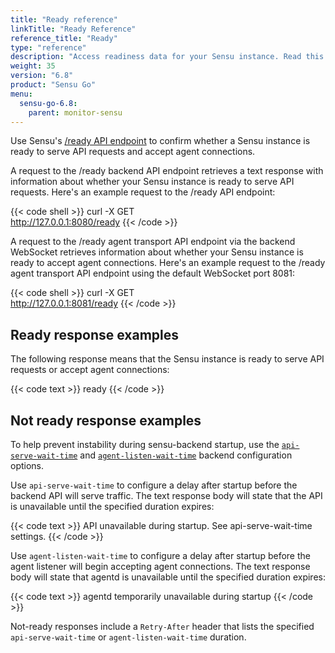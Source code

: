```yaml
---
title: "Ready reference"
linkTitle: "Ready Reference"
reference_title: "Ready"
type: "reference"
description: "Access readiness data for your Sensu instance. Read this page to learn about the readiness information you can retrieve."
weight: 35
version: "6.8"
product: "Sensu Go"
menu: 
  sensu-go-6.8:
    parent: monitor-sensu
---
```


Use Sensu's [/ready API endpoint][1] to confirm whether a Sensu instance is ready to serve API requests and accept agent connections.

A request to the /ready backend API endpoint retrieves a text response with information about whether your Sensu instance is ready to serve API requests.
Here's an example request to the /ready API endpoint:

{{< code shell >}}
curl -X GET \
http://127.0.0.1:8080/ready
{{< /code >}}

A request to the /ready agent transport API endpoint via the backend WebSocket retrieves information about whether your Sensu instance is ready to accept agent connections.
Here's an example request to the /ready agent transport API endpoint using the default WebSocket port 8081:

{{< code shell >}}
curl -X GET \
http://127.0.0.1:8081/ready
{{< /code >}}

## Ready response examples

The following response means that the Sensu instance is ready to serve API requests or accept agent connections:

{{< code text >}}
ready
{{< /code >}}

## Not ready response examples

To help prevent instability during sensu-backend startup, use the [`api-serve-wait-time`][2] and [`agent-listen-wait-time`][3] backend configuration options.

Use `api-serve-wait-time` to configure a delay after startup before the backend API will serve traffic.
The text response body will state that the API is unavailable until the specified duration expires:

{{< code text >}}
API unavailable during startup.
See api-serve-wait-time settings.
{{< /code >}}

Use `agent-listen-wait-time` to configure a delay after startup before the agent listener will begin accepting agent connections.
The text response body will state that agentd is unavailable until the specified duration expires:

{{< code text >}}
agentd temporarily unavailable during startup
{{< /code >}}

Not-ready responses include a `Retry-After` header that lists the specified `api-serve-wait-time` or `agent-listen-wait-time` duration.


[1]: ../../../api/other/ready/
[2]: ../../../observability-pipeline/observe-schedule/backend/#api-serve-wait-time
[3]: ../../../observability-pipeline/observe-schedule/backend/#agent-listen-wait-time

